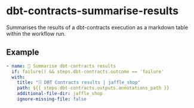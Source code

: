 # dbt-contracts-summarise-results

Summarises the results of a dbt-contracts execution as a markdown table within the workflow run.

## Example

```yaml
- name: 📃 Summarise dbt-contracts results
  if: failure() && steps.dbt-contracts.outcome == 'failure'
  with:
    title: "🗄 DBT Contracts results | jaffle_shop"
    path: ${{ steps.dbt-contracts.outputs.annotations_path }}
    additional-file-dir: jaffle_shop
    ignore-missing-file: false
```
